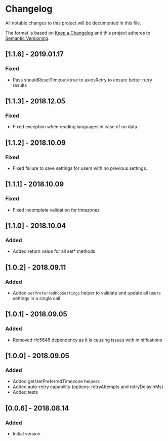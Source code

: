 # Changelog
All notable changes to this project will be documented in this file.

The format is based on [Keep a Changelog](http://keepachangelog.com/en/1.0.0/)
and this project adheres to [Semantic Versioning](http://semver.org/spec/v2.0.0.html).

## [1.1.6] - 2019.01.17
### Fixed
- Pass shouldResetTimeout=true to axiosRetry to ensure better retry results

## [1.1.3] - 2018.12.05
### Fixed
- Fixed exception when reading languages in case of no data. 

## [1.1.2] - 2018.10.09
### Fixed
- Fixed failure to save settings for users with no previous settings.

## [1.1.1] - 2018.10.09
### Fixed
- Fixed incomplete validation for timezones

## [1.1.0] - 2018.10.04
### Added
- Added return value for all set* methods

## [1.0.2] - 2018.09.11
### Added
- Added `setPreferredMcpSettings` helper to validate and update all users settings in a single call

## [1.0.1] - 2018.09.05
### Added
- Removed rfc5646 dependency as it is causing issues with minifications

## [1.0.0] - 2018.09.05
### Added
- Added get/setPreferredTimezone helpers
- Added auto-retry capability (options: retryAttempts and retryDelayInMs)
- Added tests

## [0.0.6] - 2018.08.14
### Added
- Initial version
